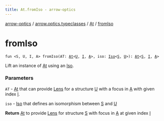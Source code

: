 ```yaml
---
title: At.fromIso - arrow-optics
---
```


[arrow-optics](../../index.html) / [arrow.optics.typeclasses](../index.html) / [At](index.html) / [fromIso](./from-iso.html)

# fromIso

`fun <S, U, I, A> fromIso(AT: `[`At`](index.html)`<`[`U`](from-iso.html#U)`, `[`I`](from-iso.html#I)`, `[`A`](from-iso.html#A)`>, iso: `[`Iso`](../../arrow.optics/-iso.html)`<`[`S`](from-iso.html#S)`, `[`U`](from-iso.html#U)`>): `[`At`](index.html)`<`[`S`](from-iso.html#S)`, `[`I`](from-iso.html#I)`, `[`A`](from-iso.html#A)`>`

Lift an instance of [At](index.html) using an [Iso](../../arrow.optics/-iso.html).

### Parameters

`AT` - [At](index.html) that can provide [Lens](../../arrow.optics/-lens.html) for a structure [U](from-iso.html#U) with a focus in [A](from-iso.html#A) with given index [I](from-iso.html#I).

`iso` - [Iso](../../arrow.optics/-iso.html) that defines an isomorphism between [S](from-iso.html#S) and [U](from-iso.html#U)

**Return**
[At](index.html) to provide [Lens](../../arrow.optics/-lens.html) for structure [S](from-iso.html#S) with focus in [A](from-iso.html#A) at given index [I](from-iso.html#I)


